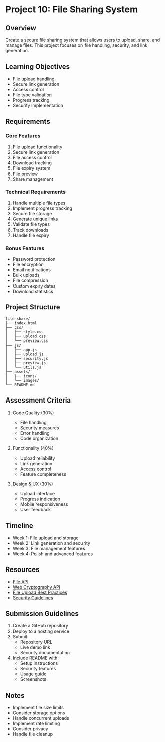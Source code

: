 # Project 10: File Sharing System

## Overview
Create a secure file sharing system that allows users to upload, share, and manage files. This project focuses on file handling, security, and link generation.

## Learning Objectives
- File upload handling
- Secure link generation
- Access control
- File type validation
- Progress tracking
- Security implementation

## Requirements

### Core Features
1. File upload functionality
2. Secure link generation
3. File access control
4. Download tracking
5. File expiry system
6. File preview
7. Share management

### Technical Requirements
1. Handle multiple file types
2. Implement progress tracking
3. Secure file storage
4. Generate unique links
5. Validate file types
6. Track downloads
7. Handle file expiry

### Bonus Features
- Password protection
- File encryption
- Email notifications
- Bulk uploads
- File compression
- Custom expiry dates
- Download statistics

## Project Structure
```
file-share/
├── index.html
├── css/
│   ├── style.css
│   ├── upload.css
│   └── preview.css
├── js/
│   ├── app.js
│   ├── upload.js
│   ├── security.js
│   ├── preview.js
│   └── utils.js
├── assets/
│   ├── icons/
│   └── images/
└── README.md
```

## Assessment Criteria
1. Code Quality (30%)
   - File handling
   - Security measures
   - Error handling
   - Code organization

2. Functionality (40%)
   - Upload reliability
   - Link generation
   - Access control
   - Feature completeness

3. Design & UX (30%)
   - Upload interface
   - Progress indication
   - Mobile responsiveness
   - User feedback

## Timeline
- Week 1: File upload and storage
- Week 2: Link generation and security
- Week 3: File management features
- Week 4: Polish and advanced features

## Resources
- [File API](https://developer.mozilla.org/en-US/docs/Web/API/File)
- [Web Cryptography API](https://developer.mozilla.org/en-US/docs/Web/API/Web_Crypto_API)
- [File Upload Best Practices](https://www.smashingmagazine.com/2018/01/drag-drop-file-uploader-vanilla-js/)
- [Security Guidelines](https://owasp.org/www-project-top-ten/)

## Submission Guidelines
1. Create a GitHub repository
2. Deploy to a hosting service
3. Submit:
   - Repository URL
   - Live demo link
   - Security documentation
4. Include README with:
   - Setup instructions
   - Security features
   - Usage guide
   - Screenshots

## Notes
- Implement file size limits
- Consider storage options
- Handle concurrent uploads
- Implement rate limiting
- Consider privacy
- Handle file cleanup 
